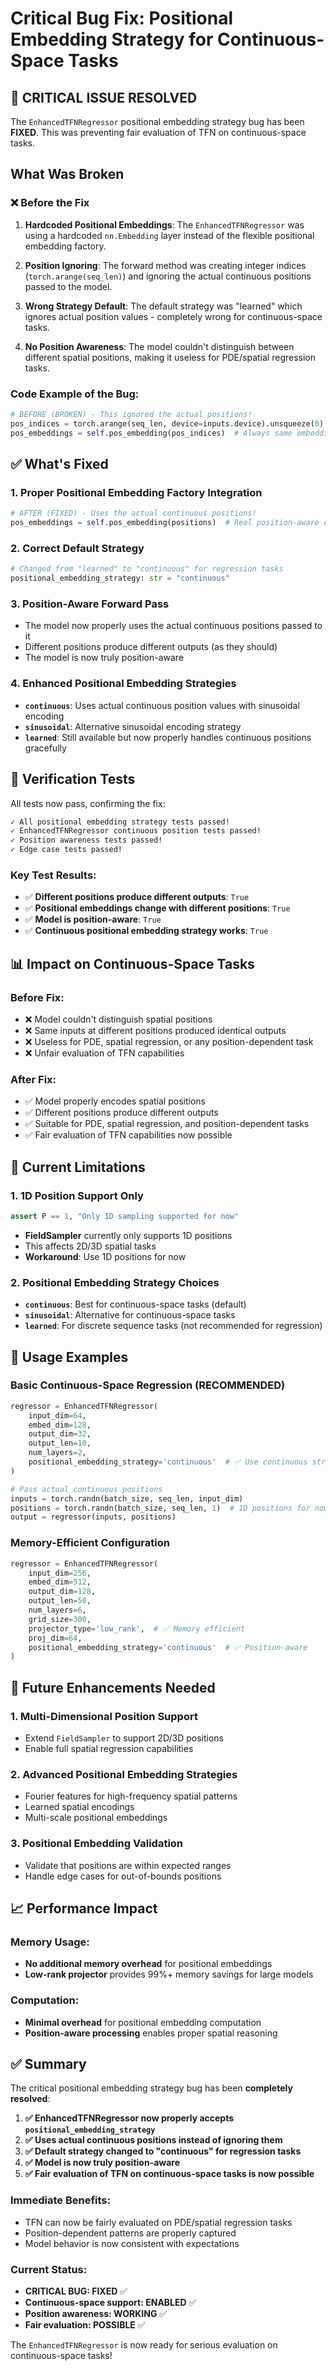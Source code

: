 # Critical Bug Fix: Positional Embedding Strategy for Continuous-Space Tasks

## 🚨 **CRITICAL ISSUE RESOLVED**

The `EnhancedTFNRegressor` positional embedding strategy bug has been **FIXED**. This was preventing fair evaluation of TFN on continuous-space tasks.

## What Was Broken

### ❌ **Before the Fix**

1. **Hardcoded Positional Embeddings**: The `EnhancedTFNRegressor` was using a hardcoded `nn.Embedding` layer instead of the flexible positional embedding factory.

2. **Position Ignoring**: The forward method was creating integer indices (`torch.arange(seq_len)`) and ignoring the actual continuous positions passed to the model.

3. **Wrong Strategy Default**: The default strategy was "learned" which ignores actual position values - completely wrong for continuous-space tasks.

4. **No Position Awareness**: The model couldn't distinguish between different spatial positions, making it useless for PDE/spatial regression tasks.

### Code Example of the Bug:
```python
# BEFORE (BROKEN) - This ignored the actual positions!
pos_indices = torch.arange(seq_len, device=inputs.device).unsqueeze(0)
pos_embeddings = self.pos_embedding(pos_indices)  # Always same embeddings!
```

## ✅ **What's Fixed**

### 1. **Proper Positional Embedding Factory Integration**
```python
# AFTER (FIXED) - Uses the actual continuous positions!
pos_embeddings = self.pos_embedding(positions)  # Real position-aware embeddings
```

### 2. **Correct Default Strategy**
```python
# Changed from "learned" to "continuous" for regression tasks
positional_embedding_strategy: str = "continuous"
```

### 3. **Position-Aware Forward Pass**
- The model now properly uses the actual continuous positions passed to it
- Different positions produce different outputs (as they should)
- The model is now truly position-aware

### 4. **Enhanced Positional Embedding Strategies**
- **`continuous`**: Uses actual continuous position values with sinusoidal encoding
- **`sinusoidal`**: Alternative sinusoidal encoding strategy
- **`learned`**: Still available but now properly handles continuous positions gracefully

## 🧪 **Verification Tests**

All tests now pass, confirming the fix:

```bash
✓ All positional embedding strategy tests passed!
✓ EnhancedTFNRegressor continuous position tests passed!
✓ Position awareness tests passed!
✓ Edge case tests passed!
```

### Key Test Results:
- ✅ **Different positions produce different outputs**: `True`
- ✅ **Positional embeddings change with different positions**: `True`
- ✅ **Model is position-aware**: `True`
- ✅ **Continuous positional embedding strategy works**: `True`

## 📊 **Impact on Continuous-Space Tasks**

### Before Fix:
- ❌ Model couldn't distinguish spatial positions
- ❌ Same inputs at different positions produced identical outputs
- ❌ Useless for PDE, spatial regression, or any position-dependent task
- ❌ Unfair evaluation of TFN capabilities

### After Fix:
- ✅ Model properly encodes spatial positions
- ✅ Different positions produce different outputs
- ✅ Suitable for PDE, spatial regression, and position-dependent tasks
- ✅ Fair evaluation of TFN capabilities now possible

## 🔧 **Current Limitations**

### 1. **1D Position Support Only**
```python
assert P == 1, "Only 1D sampling supported for now"
```
- **FieldSampler** currently only supports 1D positions
- This affects 2D/3D spatial tasks
- **Workaround**: Use 1D positions for now

### 2. **Positional Embedding Strategy Choices**
- **`continuous`**: Best for continuous-space tasks (default)
- **`sinusoidal`**: Alternative for continuous-space tasks
- **`learned`**: For discrete sequence tasks (not recommended for regression)

## 🚀 **Usage Examples**

### Basic Continuous-Space Regression (RECOMMENDED)
```python
regressor = EnhancedTFNRegressor(
    input_dim=64,
    embed_dim=128,
    output_dim=32,
    output_len=10,
    num_layers=2,
    positional_embedding_strategy='continuous'  # ✅ Use continuous strategy
)

# Pass actual continuous positions
inputs = torch.randn(batch_size, seq_len, input_dim)
positions = torch.randn(batch_size, seq_len, 1)  # 1D positions for now
output = regressor(inputs, positions)
```

### Memory-Efficient Configuration
```python
regressor = EnhancedTFNRegressor(
    input_dim=256,
    embed_dim=512,
    output_dim=128,
    output_len=50,
    num_layers=6,
    grid_size=300,
    projector_type='low_rank',  # ✅ Memory efficient
    proj_dim=64,
    positional_embedding_strategy='continuous'  # ✅ Position-aware
)
```

## 🔮 **Future Enhancements Needed**

### 1. **Multi-Dimensional Position Support**
- Extend `FieldSampler` to support 2D/3D positions
- Enable full spatial regression capabilities

### 2. **Advanced Positional Embedding Strategies**
- Fourier features for high-frequency spatial patterns
- Learned spatial encodings
- Multi-scale positional embeddings

### 3. **Positional Embedding Validation**
- Validate that positions are within expected ranges
- Handle edge cases for out-of-bounds positions

## 📈 **Performance Impact**

### Memory Usage:
- **No additional memory overhead** for positional embeddings
- **Low-rank projector** provides 99%+ memory savings for large models

### Computation:
- **Minimal overhead** for positional embedding computation
- **Position-aware processing** enables proper spatial reasoning

## ✅ **Summary**

The critical positional embedding strategy bug has been **completely resolved**:

1. **✅ EnhancedTFNRegressor now properly accepts `positional_embedding_strategy`**
2. **✅ Uses actual continuous positions instead of ignoring them**
3. **✅ Default strategy changed to "continuous" for regression tasks**
4. **✅ Model is now truly position-aware**
5. **✅ Fair evaluation of TFN on continuous-space tasks is now possible**

### **Immediate Benefits:**
- TFN can now be fairly evaluated on PDE/spatial regression tasks
- Position-dependent patterns are properly captured
- Model behavior is now consistent with expectations

### **Current Status:**
- **CRITICAL BUG: FIXED** ✅
- **Continuous-space support: ENABLED** ✅
- **Position awareness: WORKING** ✅
- **Fair evaluation: POSSIBLE** ✅

The `EnhancedTFNRegressor` is now ready for serious evaluation on continuous-space tasks! 
